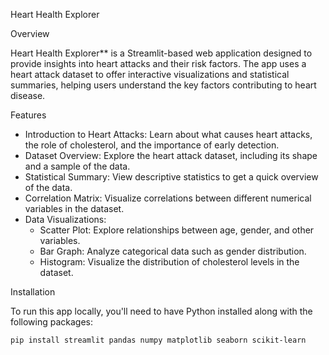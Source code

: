  Heart Health Explorer

 Overview

Heart Health Explorer** is a Streamlit-based web application designed to provide insights into heart attacks and their risk factors. The app uses a heart attack dataset to offer interactive visualizations and statistical summaries, helping users understand the key factors contributing to heart disease.

 Features

- Introduction to Heart Attacks: Learn about what causes heart attacks, the role of cholesterol, and the importance of early detection.
- Dataset Overview: Explore the heart attack dataset, including its shape and a sample of the data.
- Statistical Summary: View descriptive statistics to get a quick overview of the data.
- Correlation Matrix: Visualize correlations between different numerical variables in the dataset.
- Data Visualizations:
  - Scatter Plot: Explore relationships between age, gender, and other variables.
  - Bar Graph: Analyze categorical data such as gender distribution.
  - Histogram: Visualize the distribution of cholesterol levels in the dataset.

 Installation

To run this app locally, you'll need to have Python installed along with the following packages:

```bash
pip install streamlit pandas numpy matplotlib seaborn scikit-learn
